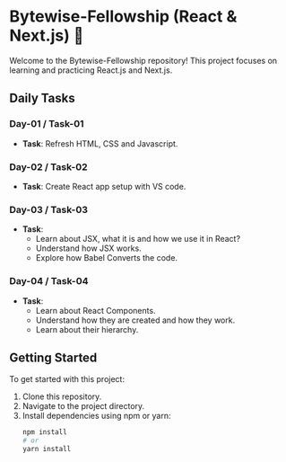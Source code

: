 # Bytewise-Fellowship (React & Next.js) 🚀

Welcome to the Bytewise-Fellowship repository! This project focuses on learning and practicing React.js and Next.js.

## Daily Tasks

### Day-01 / Task-01
- **Task**: Refresh HTML, CSS and Javascript.

### Day-02 / Task-02
- **Task**: Create React app setup with VS code.

### Day-03 / Task-03
- **Task**: 
  - Learn about JSX, what it is and how we use it in React?
  - Understand how JSX works.
  - Explore how Babel Converts the code.

### Day-04 / Task-04
- **Task**: 
  - Learn about React Components.
  - Understand how they are created and how they work.
  - Learn about their hierarchy.

## Getting Started

To get started with this project:

1. Clone this repository.
2. Navigate to the project directory.
3. Install dependencies using npm or yarn:
   ```bash
   npm install
   # or
   yarn install
